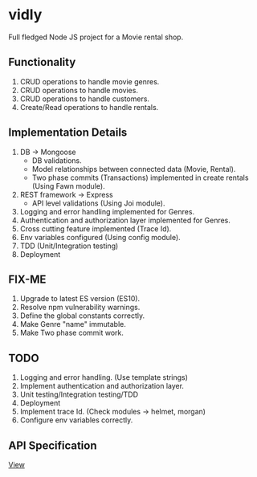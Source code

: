 # vidly
Full fledged Node JS project for a Movie rental shop.

## Functionality
1. CRUD operations to handle movie genres.
2. CRUD operations to handle movies.
3. CRUD operations to handle customers.
4. Create/Read operations to handle rentals.

## Implementation Details
1. DB -> Mongoose
    - DB validations.
    - Model relationships between connected data (Movie, Rental).
    - Two phase commits (Transactions) implemented in create rentals (Using Fawn module).
2. REST framework -> Express
    - API level validations (Using Joi module).
3. Logging and error handling implemented for Genres.
4. Authentication and authorization layer implemented for Genres.
5. Cross cutting feature implemented (Trace Id).
6. Env variables configured (Using config module).
7. TDD (Unit/Integration testing)
8. Deployment

## FIX-ME
1. Upgrade to latest ES version (ES10).
2. Resolve npm vulnerability warnings.
3. Define the global constants correctly.
4. Make Genre "name" immutable.
5. Make Two phase commit work.

## TODO
1. Logging and error handling. (Use template strings)
2. Implement authentication and authorization layer.
3. Unit testing/Integration testing/TDD
4. Deployment
5. Implement trace Id. (Check modules -> helmet, morgan)
6. Configure env variables correctly.

## API Specification

[View](./API_spec.md)